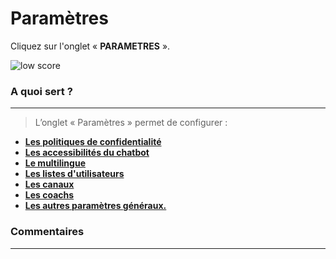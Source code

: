 # Paramètres

Cliquez sur l'onglet « **PARAMETRES** ».

<div class="image_center">
  <img :src="$withBase('/assets/img/fr/parametres/parametres1.png')" alt="low score">
</div>


### A quoi sert ?
---

>L’onglet « Paramètres » permet de configurer :

-   [**Les politiques de confidentialité**](/fr/chatbot/parametres/politiques_de_confidentialite.html#politiques-de-confidentialite)
-   [**Les accessibilités du chatbot**](/fr/chatbot/parametres/accessibilite_de_chatbot.html#accessibilite-du-chatbot) 
-   [**Le multilingue**](/fr/chatbot/parametres/multilingue.html#multilingue)
-   [**Les listes d'utilisateurs**](/fr/chatbot/parametres/liste_utilisateurs.html#listes-d-utilisateurs)
-   [**Les canaux**](/fr/chatbot/parametres/canaux.html#canaux)
-   [**Les coachs**](/fr/chatbot/parametres/coach.html#coachs)
-   [**Les autres paramètres généraux.**](/fr/chatbot/parametres/parametres.html#parametres)



### Commentaires
---

<Commentaire />

